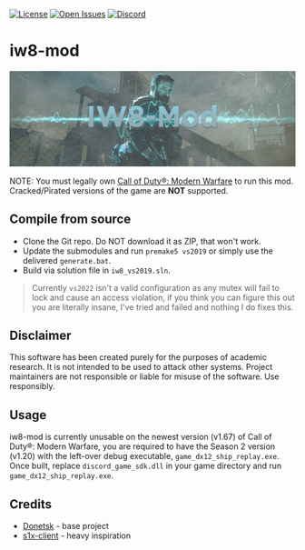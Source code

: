 <!--# Deprecation Notice
This project is unmaintained and no longer supported. Support regarding this project will be instantly dismissed with no help given.

---

<p align="center">
  <img src="/github/assets/donetskbanner.png?raw=true" />
</p>

---

<p align="center">
  <img src="https://img.shields.io/github/v/release/ProjectDonetsk/Donetsk?style=for-the-badge&color=6437c4&include_prereleases">
  <a href="https://discord.gg/banabyte"><img src="https://img.shields.io/discord/945420505157083208?color=6437c4&label=discord&logo=discord&logoColor=ffffff&style=for-the-badge"></a>
  <img src="https://img.shields.io/github/languages/code-size/ProjectDonetsk/Donetsk?style=for-the-badge&color=6437c4&label=size">
</p>

## About
Project Donetsk is an attempt to create a modder-friendly Modern Warfare 2019 with a server browser and GSC.

**The project is currently in beta. Bugs and issues are expected.**

## Features
- Custom content (maps, weapons, cosmetics).
- Server browser.

## Common Issues
- ```Failed to initialize TACT client: E_STORAGE_INIT (25), Invalid build info ```
  - Right click on game folder and uncheck "read-only"
- ```Fatal Error (Of any variety)```
  - Right click on game folder and uncheck "read-only"
- ```DirectX call failed with error: DX ERROR UNKNOWN[OX8000FFFF]. ```
  - This is a DirectX error. The best solution is to reinstall Windows from a recovery USB, but you may have some sucess in simply repairing your Windows installation
-->

[![License](https://img.shields.io/gitlab/license/xifil/iw8-mod.svg)](https://gitlab.com/xifil/iw8-mod/-/blob/develop/LICENSE)
[![Open Issues](https://img.shields.io/gitlab/issues/open/xifil/iw8-mod.svg)](https://gitlab.com/xifil/iw8-mod/-/issues)
[![Discord](https://img.shields.io/discord/769966964030046298?color=%237289DA&label=members&logo=discord&logoColor=%23FFFFFF)](https://discord.gg/dPzJajt)

# iw8-mod

<p align="center">
  <img src="assets/github/banner.png?raw=true" />
</p>

NOTE: You must legally own [Call of Duty®: Modern Warfare](https://store.steampowered.com/app/2000950/) to run this mod. Cracked/Pirated versions of the game are **NOT** supported.

## Compile from source

- Clone the Git repo. Do NOT download it as ZIP, that won't work.
- Update the submodules and run `premake5 vs2019` or simply use the delivered `generate.bat`.
- Build via solution file in `iw8_vs2019.sln`.

> Currently `vs2022` isn't a valid configuration as any mutex will fail to lock and cause an access violation, if you think you can figure this out you are literally insane, I've tried and failed and nothing I do fixes this.

<!--
### Premake arguments

| Argument                    | Description                                    |
|:----------------------------|:-----------------------------------------------|
| `--copy-to=PATH`            | Optional, copy the EXE to a custom folder after build, define the path here if wanted. |
| `--dev-build`               | Enable development builds of the client. |

<br/>-->

## Disclaimer

This software has been created purely for the purposes of
academic research. It is not intended to be used to attack
other systems. Project maintainers are not responsible or
liable for misuse of the software. Use responsibly.

## Usage

iw8-mod is currently unusable on the newest version (v1.67)
of Call of Duty®: Modern Warfare, you are required to have
the Season 2 version (v1.20) with the left-over debug
executable, `game_dx12_ship_replay.exe`. Once built, replace
`discord_game_sdk.dll` in your game directory and run
`game_dx12_ship_replay.exe`.

## Credits

- [Donetsk](https://github.com/ProjectDonetsk/Donetsk) - base project
- [s1x-client](https://github.com/HeartbeatingForCenturies/s1x-client) - heavy inspiration

